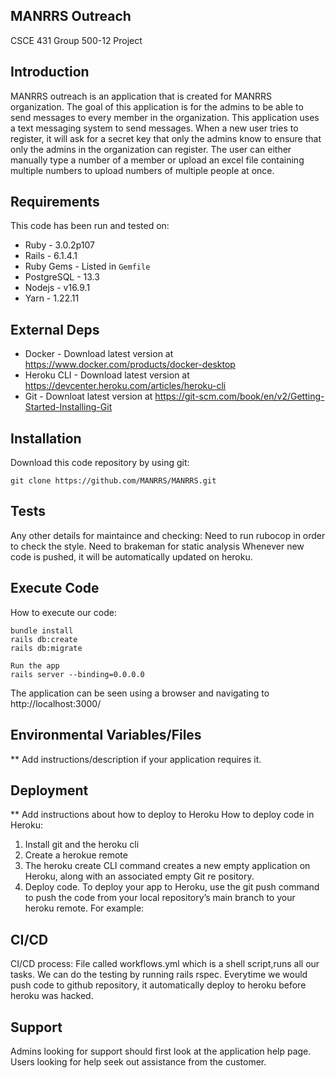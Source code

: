 
## MANRRS Outreach ##
CSCE 431 Group 500-12 Project

## Introduction ##

MANRRS outreach is an application that is created for MANRRS organization. The goal of this application is for the admins to be able to send messages to every member in the organization. This application uses a text messaging system to send messages. When a new user tries to register, it will ask for a secret key that only the admins know to ensure that only the admins in the organization can register. The user can either manually type a number of a member or upload an excel file containing multiple numbers to upload numbers of multiple people at once. 
## Requirements ##

This code has been run and tested on:

* Ruby - 3.0.2p107
* Rails - 6.1.4.1
* Ruby Gems - Listed in `Gemfile`
* PostgreSQL - 13.3 
* Nodejs - v16.9.1
* Yarn - 1.22.11


## External Deps  ##

* Docker - Download latest version at https://www.docker.com/products/docker-desktop
* Heroku CLI - Download latest version at https://devcenter.heroku.com/articles/heroku-cli
* Git - Downloat latest version at https://git-scm.com/book/en/v2/Getting-Started-Installing-Git

## Installation ##

Download this code repository by using git:

 `git clone https://github.com/MANRRS/MANRRS.git`


## Tests ##

Any other details for maintaince and checking:
    Need to run rubocop in order to check the style.
    Need to brakeman for static analysis
    Whenever new code is pushed, it will be automatically updated on heroku.
    

## Execute Code ##

How to execute our code: 
    
    bundle install  
    rails db:create
    rails db:migrate

    Run the app
    rails server --binding=0.0.0.0

The application can be seen using a browser and navigating to http://localhost:3000/

## Environmental Variables/Files ##

** Add instructions/description if your application requires it.

## Deployment ##

** Add instructions about how to deploy to Heroku
How to deploy code in Heroku:
   1) Install git and the heroku cli
   2) Create a herokue remote
   3) The heroku create CLI command creates a new empty application on Heroku, along with an associated empty Git re pository. 
   4) Deploy code. To deploy your app to Heroku, use the git push command to push the code from your local repository’s main branch to your heroku remote. For example:


## CI/CD ##

CI/CD process: 
    File called workflows.yml which is a shell script,runs all our tasks. We can do the testing by running rails rspec.
    Everytime we would push code to github repository, it automatically deploy to heroku before heroku was hacked.

## Support ##

Admins looking for support should first look at the application help page.
Users looking for help seek out assistance from the customer.


